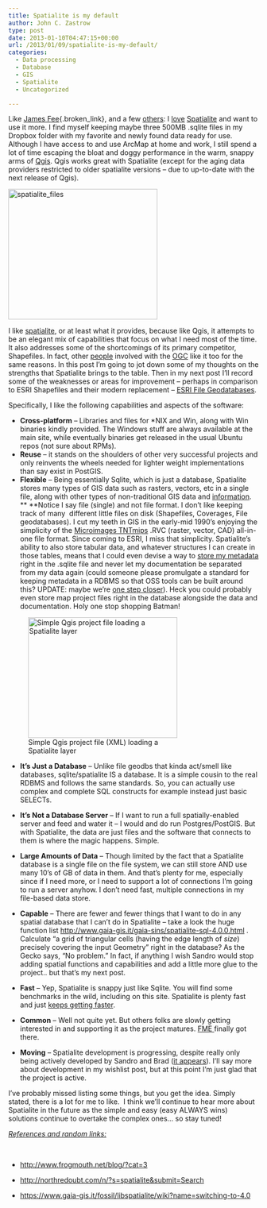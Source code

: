 ```yaml
---
title: Spatialite is my default
author: John C. Zastrow
type: post
date: 2013-01-10T04:47:15+00:00
url: /2013/01/09/spatialite-is-my-default/
categories:
  - Data processing
  - Database
  - GIS
  - Spatialite
  - Uncategorized

---
```

Like [James Fee][1]{.broken_link}, and a few <a href="http://blog.safe.com/2010/09/the-future-looks-bright-for-spatiallite/" target="_blank">others</a>: I <a title="Example with PHP and Spatialite, part 1" href="http://northredoubt.com/n/2012/01/16/example-with-php-and-spatialite-part-1/" target="_blank">love</a> <a href="http://www.gaia-gis.it/gaia-sins/" target="_blank">Spatialite</a> and want to use it more. I find myself keeping maybe three 500MB .sqlite files in my Dropbox folder with my favorite and newly found data ready for use. Although I have access to and use ArcMap at home and work, I still spend a lot of time escaping the bloat and doggy performance in the warm, snappy arms of <a href="http://qgis.org/" target="_blank">Qgis</a>. Qgis works great with Spatialite (except for the aging data providers restricted to older spatialite versions – due to up-to-date with the next release of Qgis).

<a href="http://northredoubt.com/n/2013/01/09/spatialite-is-my-default/spatialite_files/" rel="attachment wp-att-605"><img loading="lazy" class="alignnone size-medium wp-image-605" alt="spatialite_files" src="http://northredoubt.com/n/wp-content/uploads/2012/12/spatialite_files-300x263.png" width="300" height="263" srcset="http://northredoubt.com/n/wp-content/uploads/2012/12/spatialite_files-300x263.png 300w, http://northredoubt.com/n/wp-content/uploads/2012/12/spatialite_files-341x300.png 341w, http://northredoubt.com/n/wp-content/uploads/2012/12/spatialite_files.png 610w" sizes="(max-width: 300px) 100vw, 300px" /></a>

I like <a href="http://slashgeo.org/2010/09/15/FOSS4G-2010-Notes-SpatiaLite-Shapefile-Future" target="_blank" class="broken_link">spatialite</a>, or at least what it provides, because like Qgis, it attempts to be an elegant mix of capabilities that focus on what I need most of the time. It also addresses some of the shortcomings of its primary competitor, Shapefiles. In fact, other <a title="http://slashgeo.org/2012/12/21/OGC-Draft-GeoPackage-Specification-Finally-Shapefile-Format-Replacement" href="http://slashgeo.org/2012/12/21/OGC-Draft-GeoPackage-Specification-Finally-Shapefile-Format-Replacement" target="_blank" class="broken_link">people</a> involved with the <a href="http://spatiallyadjusted.com/2012/12/20/ogc-draft-geopackage-specification/" target="_blank" class="broken_link">OGC</a> like it too for the same reasons. In this post I&#8217;m going to jot down some of my thoughts on the strengths that Spatialite brings to the table. Then in my next post I&#8217;ll record some of the weaknesses or areas for improvement &#8211; perhaps in comparison to ESRI Shapefiles and their modern replacement &#8211; <a href="http://resources.arcgis.com/content/geodatabases/10.0/file-gdb-api" target="_blank">ESRI File Geodatabases</a>.

Specifically, I like the following capabilities and aspects of the software:

  * **Cross-platform** &#8211; Libraries and files for *NIX and Win, along with Win binaries kindly provided. The Windows stuff are always available at the main site, while eventually binaries get released in the usual Ubuntu repos (not sure about RPMs).
  * **Reuse** &#8211; it stands on the shoulders of other very successful projects and only reinvents the wheels needed for lighter weight implementations than say exist in PostGIS.
  * **Flexible** &#8211; Being essentially Sqlite, which is just a database, Spatialite stores many types of GIS data such as rasters, vectors, etc in a single file, along with other types of non-traditional GIS data and <a href="https://groups.google.com/d/msg/spatialite-users/-/ZLiNvyv7wKoJ." target="_blank">information</a>. ** **Notice I say file (single) and not file format. I don&#8217;t like keeping track of many  different little files on disk (Shapefiles, Coverages, File geodatabases). I cut my teeth in GIS in the early-mid 1990&#8217;s enjoying the simplicity of the <a href="http://www.microimages.com" target="_blank">Microimages TNTmips</a> .RVC (raster, vector, CAD) all-in-one file format. Since coming to ESRI, I miss that simplicity. Spatialite&#8217;s ability to also store tabular data, and whatever structures I can create in those tables, means that I could even devise a way to <a href="http://gis.stackexchange.com/questions/40994/standard-for-storing-human-metadata-in-spatial-databases" target="_blank">store my metadata</a> right in the .sqlite file and never let my documentation be separated from my data again (could someone please promulgate a standard for keeping metadata in a RDBMS so that OSS tools can be built around this? UPDATE: maybe we&#8217;re <a href="https://groups.google.com/d/msg/spatialite-users/-/ZLiNvyv7wKoJ." target="_blank">one step closer</a>). Heck you could probably even store map project files right in the database alongside the data and documentation. Holy one stop shopping Batman!

<figure id="attachment_603" aria-describedby="caption-attachment-603" style="width: 300px" class="wp-caption alignnone"><a href="http://northredoubt.com/n/2013/01/09/spatialite-is-my-default/qgis_project_file/" rel="attachment wp-att-603"><img loading="lazy" class="size-medium wp-image-603" alt="Simple Qgis project file loading a Spatialite layer" src="http://northredoubt.com/n/wp-content/uploads/2012/12/qgis_project_file-300x243.png" width="300" height="243" srcset="http://northredoubt.com/n/wp-content/uploads/2012/12/qgis_project_file-300x243.png 300w, http://northredoubt.com/n/wp-content/uploads/2012/12/qgis_project_file-370x300.png 370w, http://northredoubt.com/n/wp-content/uploads/2012/12/qgis_project_file.png 938w" sizes="(max-width: 300px) 100vw, 300px" /></a><figcaption id="caption-attachment-603" class="wp-caption-text">Simple Qgis project file (XML) loading a Spatialite layer</figcaption></figure>

  * **It’s Just a Database** – Unlike file geodbs that kinda act/smell like databases, sqlite/spatialite IS a database. It is a simple cousin to the real RDBMS and follows the same standards. So, you can actually use complex and complete SQL constructs for example instead just basic SELECTs.

  * **It’s Not a Database Server** – If I want to run a full spatially-enabled server and feed and water it – I would and do run Postgres/PostGIS. But with Spatialite, the data are just files and the software that connects to them is where the magic happens. Simple.

  * **Large Amounts of Data** – Though limited by the fact that a Spatialite database is a single file on the file system, we can still store AND use many 10’s of GB of data in them. And that’s plenty for me, especially since if I need more, or I need to support a lot of connections I’m going to run a server anyhow. I don&#8217;t need fast, multiple connections in my file-based data store.
  * **Capable** &#8211; There are fewer and fewer things that I want to do in any spatial database that I can&#8217;t do in Spatialite &#8211; take a look the huge function list <a href="http://www.gaia-gis.it/gaia-sins/spatialite-sql-4.0.0.html" target="_blank" class="broken_link">http://www.gaia-gis.it/gaia-sins/spatialite-sql-4.0.0.html</a> . Calculate &#8220;a grid of triangular cells (having the edge length of _size_) precisely covering the input Geometry&#8221; right in the database? As the Gecko says, &#8220;No problem.&#8221; In fact, if anything I wish Sandro would stop adding spatial functions and capabilities and add a little more glue to the project.. but that&#8217;s my next post.
  * **Fast** &#8211; Yep, Spatialite is snappy just like Sqlite. You will find some benchmarks in the wild, including on this site. Spatialite is plenty fast and just <a href="https://www.gaia-gis.it/fossil/libspatialite/wiki?name=speed-optimization" target="_blank">keeps getting faster</a>.
  * **Common** &#8211; Well not quite yet. But others folks are slowly getting interested in and supporting it as the project matures. <a href="http://docs.safe.com/fme/reader_writerPDF/spatialitefdo.pdf" target="_blank" class="broken_link">FME </a>finally got there.
  * **Moving** &#8211; Spatialite development is progressing, despite really only being actively developed by Sandro and Brad (<a href="https://www.gaia-gis.it/fossil/libspatialite/timeline" target="_blank">it appears</a>). I&#8217;ll say more about development in my wishlist post, but at this point I&#8217;m just glad that the project is active.

I&#8217;ve probably missed listing some things, but you get the idea. Simply stated, there is a lot for me to like.  I think we&#8217;ll continue to hear more about Spatialite in the future as the simple and easy (easy ALWAYS wins) solutions continue to overtake the complex ones&#8230; so stay tuned!

<span style="text-decoration: underline;"><em>References and random links:</em></span>

&nbsp;

  * <a href="https://www.gaia-gis.it/fossil/libspatialite/wiki?name=switching-to-4.0" target="_blank">http://www.frogmouth.net/blog/?cat=3</a>
  * <a href="https://www.gaia-gis.it/fossil/libspatialite/wiki?name=switching-to-4.0" target="_blank">http://northredoubt.com/n/?s=spatialite&submit=Search</a>

  * <a href="https://www.gaia-gis.it/fossil/libspatialite/wiki?name=switching-to-4.0" target="_blank">https://www.gaia-gis.it/fossil/libspatialite/wiki?name=switching-to-4.0</a>

&nbsp;

&nbsp;

 [1]: http://spatiallyadjusted.com/2012/12/18/the-kml-problem/